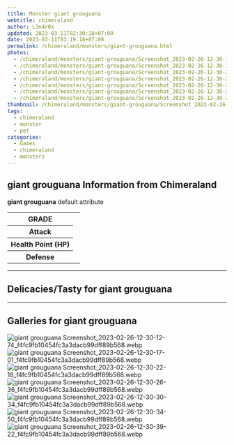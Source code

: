 ```yaml
---
title: Monster giant grouguana
webtitle: chimeraland
author: L3n4r0x
updated: 2023-03-11T02:30:18+07:00
date: 2023-03-11T03:19:18+07:00
permalink: /chimeraland/monsters/giant-grouguana.html
photos:
  - /chimeraland/monsters/giant-grouguana/Screenshot_2023-02-26-12-30-12-74_f4fc9fb10454fc3a3dacb99dff89b568.webp
  - /chimeraland/monsters/giant-grouguana/Screenshot_2023-02-26-12-30-17-01_f4fc9fb10454fc3a3dacb99dff89b568.webp
  - /chimeraland/monsters/giant-grouguana/Screenshot_2023-02-26-12-30-22-18_f4fc9fb10454fc3a3dacb99dff89b568.webp
  - /chimeraland/monsters/giant-grouguana/Screenshot_2023-02-26-12-30-26-36_f4fc9fb10454fc3a3dacb99dff89b568.webp
  - /chimeraland/monsters/giant-grouguana/Screenshot_2023-02-26-12-30-30-34_f4fc9fb10454fc3a3dacb99dff89b568.webp
  - /chimeraland/monsters/giant-grouguana/Screenshot_2023-02-26-12-30-34-50_f4fc9fb10454fc3a3dacb99dff89b568.webp
  - /chimeraland/monsters/giant-grouguana/Screenshot_2023-02-26-12-30-39-22_f4fc9fb10454fc3a3dacb99dff89b568.webp
thumbnail: /chimeraland/monsters/giant-grouguana/Screenshot_2023-02-26-12-30-12-74_f4fc9fb10454fc3a3dacb99dff89b568.webp
tags:
  - chimeraland
  - monster
  - pet
categories:
  - Games
  - chimeraland
  - monsters
---
```


<section id="bootstrap-wrapper"><link rel="stylesheet" href="https://rawcdn.githack.com/dimaslanjaka/Web-Manajemen/0c3b5aa1813bd4abcd2c11bf3e37928b15c28664/css/bootstrap-5-3-0-alpha3-wrapper.css"/><h2 id="attribute">giant grouguana Information from Chimeraland</h2><p><b>giant grouguana</b> default attribute <table><tr><th>GRADE</th><td></td></tr><tr><th>Attack</th><td></td></tr><tr><th>Health Point (HP)</th><td></td></tr><tr><th>Defense</th><td></td></tr></table></p><hr/><h2 id="delicacies">Delicacies/Tasty for giant grouguana</h2><div class="text-white bg-dark"></div><hr/><div id="gallery"><h2>Galleries for giant grouguana</h2><div class="row"><div class="col-lg-6 col-12"><img src="/chimeraland/monsters/giant-grouguana/Screenshot_2023-02-26-12-30-12-74_f4fc9fb10454fc3a3dacb99dff89b568.webp" alt="giant grouguana Screenshot_2023-02-26-12-30-12-74_f4fc9fb10454fc3a3dacb99dff89b568.webp"/></div><div class="col-lg-6 col-12"><img src="/chimeraland/monsters/giant-grouguana/Screenshot_2023-02-26-12-30-17-01_f4fc9fb10454fc3a3dacb99dff89b568.webp" alt="giant grouguana Screenshot_2023-02-26-12-30-17-01_f4fc9fb10454fc3a3dacb99dff89b568.webp"/></div><div class="col-lg-6 col-12"><img src="/chimeraland/monsters/giant-grouguana/Screenshot_2023-02-26-12-30-22-18_f4fc9fb10454fc3a3dacb99dff89b568.webp" alt="giant grouguana Screenshot_2023-02-26-12-30-22-18_f4fc9fb10454fc3a3dacb99dff89b568.webp"/></div><div class="col-lg-6 col-12"><img src="/chimeraland/monsters/giant-grouguana/Screenshot_2023-02-26-12-30-26-36_f4fc9fb10454fc3a3dacb99dff89b568.webp" alt="giant grouguana Screenshot_2023-02-26-12-30-26-36_f4fc9fb10454fc3a3dacb99dff89b568.webp"/></div><div class="col-lg-6 col-12"><img src="/chimeraland/monsters/giant-grouguana/Screenshot_2023-02-26-12-30-30-34_f4fc9fb10454fc3a3dacb99dff89b568.webp" alt="giant grouguana Screenshot_2023-02-26-12-30-30-34_f4fc9fb10454fc3a3dacb99dff89b568.webp"/></div><div class="col-lg-6 col-12"><img src="/chimeraland/monsters/giant-grouguana/Screenshot_2023-02-26-12-30-34-50_f4fc9fb10454fc3a3dacb99dff89b568.webp" alt="giant grouguana Screenshot_2023-02-26-12-30-34-50_f4fc9fb10454fc3a3dacb99dff89b568.webp"/></div><div class="col-lg-6 col-12"><img src="/chimeraland/monsters/giant-grouguana/Screenshot_2023-02-26-12-30-39-22_f4fc9fb10454fc3a3dacb99dff89b568.webp" alt="giant grouguana Screenshot_2023-02-26-12-30-39-22_f4fc9fb10454fc3a3dacb99dff89b568.webp"/></div></div></div></section>